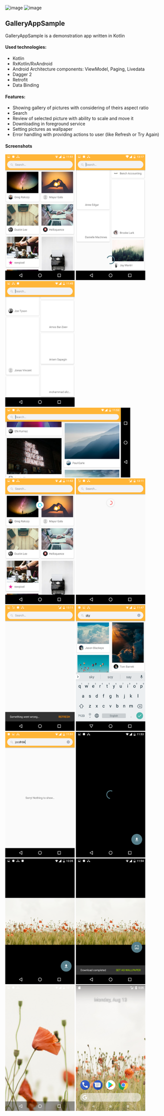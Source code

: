 ![image](https://img.shields.io/badge/platform-android-green.svg) ![image](https://img.shields.io/badge/language-kotlin-blue.svg)



##  GalleryAppSample
GalleryAppSample is a demonstration app written in Kotlin

####  Used technologies:
- Kotlin
- RxKotlin/RxAndroid
- Android Architecture components: ViewModel, Paging, Livedata
- Dagger 2
- Retrofit
- Data Binding

#### Features:
- Showing gallery of pictures with considering of theirs aspect ratio
- Search
- Review of selected picture with ability to scale and move it
- Downloading in foreground service
- Setting pictures as wallpaper
- Error handling with providing actions to user (like Refresh or Try Again)

#### Screenshots
<img src="https://github.com/oleh-liskovych/GalleryAppSample/raw/master/Screenshots/01.png" alt="image" height="400" width="222"/>

<img src="https://github.com/oleh-liskovych/GalleryAppSample/raw/master/Screenshots/02.png" alt="image" height="400" width="222"/>

<img src="https://github.com/oleh-liskovych/GalleryAppSample/raw/master/Screenshots/03.png" alt="image" height="400" width="222"/>

<img src="https://github.com/oleh-liskovych/GalleryAppSample/raw/master/Screenshots/04.png" alt="image" height="222" width="400"/>

<img src="https://github.com/oleh-liskovych/GalleryAppSample/raw/master/Screenshots/05.png" alt="image" height="400" width="222"/>

<img src="https://github.com/oleh-liskovych/GalleryAppSample/raw/master/Screenshots/06.png" alt="image" height="400" width="222"/>

<img src="https://github.com/oleh-liskovych/GalleryAppSample/raw/master/Screenshots/07.png" alt="image" height="400" width="222"/>

<img src="https://github.com/oleh-liskovych/GalleryAppSample/raw/master/Screenshots/08.png" alt="image" height="400" width="222"/>

<img src="https://github.com/oleh-liskovych/GalleryAppSample/raw/master/Screenshots/09.png" alt="image" height="400" width="222"/>

<img src="https://github.com/oleh-liskovych/GalleryAppSample/raw/master/Screenshots/10.png" alt="image" height="400" width="222"/>

<img src="https://github.com/oleh-liskovych/GalleryAppSample/raw/master/Screenshots/11.png" alt="image" height="400" width="222"/>

<img src="https://github.com/oleh-liskovych/GalleryAppSample/raw/master/Screenshots/12.png" alt="image" height="400" width="222"/>

<img src="https://github.com/oleh-liskovych/GalleryAppSample/raw/master/Screenshots/13.png" alt="image" height="400" width="222"/>

<img src="https://github.com/oleh-liskovych/GalleryAppSample/raw/master/Screenshots/14.png" alt="image" height="400" width="222"/>

